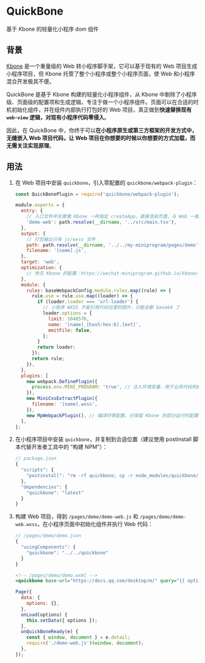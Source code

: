 # QuickBone

基于 Kbone 的轻量化小程序 dom 组件

## 背景

[Kbone](https://github.com/Tencent/kbone) 是一个重量级的 Web 转小程序脚手架，它可以基于现有的 Web 项目生成小程序项目，但 Kbone 托管了整个小程序或整个小程序页面，使 Web 和小程序混合开发极其不便。

QuickBone 是基于 Kbone 构建的轻量化小程序组件，从 Kbone 中剔除了小程序级、页面级的配置项和生成逻辑，专注于做一个小程序组件。页面可以在合适的时机初始化组件，并在组件内部执行打包好的 Web 项目，真正做到**快速替换现有 `web-view` 逻辑，对现有小程序代码零侵入**。

因此，在 QuickBone 中，你终于可以**在小程序原生或第三方框架的开发方式中，无缝嵌入 Web 项目代码，让 Web 项目在你想要的时候以你想要的方式加载，而无需关注实现原理**。

## 用法

1.  在 Web 项目中安装 `quickbone`，引入零配置的 `quickbone/webpack-plugin`：

    ```js
    const QuickBonePlugin = require('quickbone/webpack-plugin');

    module.exports = {
      entry: {
        // 入口文件中无需像 Kbone 一样指定 createApp，直接渲染页面，与 Web 一致
        'demo-web': path.resolve(__dirname, '../src/main.tsx'),
      },
      output: {
        // 打包输出只有 js/wxss 文件
        path: path.resolve(__dirname, '../../my-miniprogram/pages/demo'),
        filename: '[name].js',
      },
      target: 'web',
      optimization: {
        // 参见 Kbone 的配置：https://wechat-miniprogram.github.io/kbone/docs/guide/tutorial.html
      },
      module: {
        rules: baseWebpackConfig.module.rules.map((rule) => {
          rule.use = rule.use.map((loader) => {
            if (loader.loader === 'url-loader') {
              // 小程序 WXSS 不能引用代码包里的图片，只能全都 base64 了
              loader.options = {
                limit: 1048576,
                name: '[name]_[hash:hex:6].[ext]',
                emitFile: false,
              };
            }
            return loader;
          });
          return rule;
        }),
      },
      plugins: [
        new webpack.DefinePlugin({
          process.env.MINI_PROGRAM: 'true', // 注入环境变量，用于业务代码判断
        }),
        new MiniCssExtractPlugin({
          filename: '[name].wxss',
        }),
        new MpWebpackPlugin(), // 编译时零配置，只保留 Kbone 的部分运行时配置，在 wxml 中使用组建时设置
      ],
    };
    ```

2.  在小程序项目中安装 `quickbone`，并复制到合适位置（建议使用 postinstall 脚本代替开发者工具中的 “构建 NPM”）：

    ```js
    // package.json
    {
      "scripts": {
        "postinstall": "rm -rf quickbone; cp -r node_modules/quickbone/src quickbone"
      },
      "dependencies": {
        "quickbone": "latest"
      }
    }
    ```

3.  构建 Web 项目，得到 `/pages/demo/demo-web.js` 和 `/pages/demo/demo-web.wxss`，在小程序页面中初始化组件并执行 Web 代码：

    ```js
    // /pages/demo/demo.json
    {
      "usingComponents": {
        "quickbone": "../../quickbone"
      }
    }
    ```

    ```xml
    <!-- /pages/demo/demo.wxml -->
    <quickbone base-url="https://docs.qq.com/desktop/m/" query="{{ options }}" bind:ready="onQuickBoneReady"></quickbone>
    ```

    ```js
    Page({
      data: {
        options: {},
      },
      onLoad(options) {
        this.setData({ options });
      },
      onQuickBoneReady(e) {
        const { window, document } = e.detail;
        require('./demo-web.js')(window, document);
      },
    });
    ```
